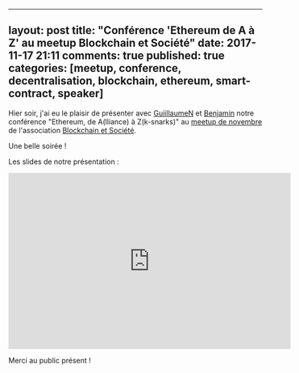 
---
layout: post
title: "Conférence 'Ethereum de A à Z' au meetup Blockchain et Société"
date: 2017-11-17 21:11
comments: true
published: true
categories: [meetup, conference, decentralisation, blockchain, ethereum, smart-contract, speaker]
---

Hier soir, j'ai eu le plaisir de présenter avec [GuiillaumeN](https://twitter.com/guiillaumeN) et [Benjamin](https://twitter.com/benjifontaine5) notre conférence "Ethereum, de A(lliance) à Z(k-snarks)" au [meetup de novembre](https://www.meetup.com/fr-FR/Blockchain-Societe-Nantes/events/244570850/) de l'association [Blockchain et Société](https://blockchainsociete.org).

Une belle soirée !

Les slides de notre présentation :

<iframe src="https://docs.google.com/presentation/d/e/2PACX-1vTz2ykgmnij1V3v9prs07qepDMA5SligE55O3ikitVfD4H-aM-6tJ10JiuWU2y6Q3zfK8jxV2CqCK6Q/embed?start=false&loop=false&delayms=60000" frameborder="0" width="560" height="349" allowfullscreen="true" mozallowfullscreen="true" webkitallowfullscreen="true"></iframe>

Merci au public présent !
